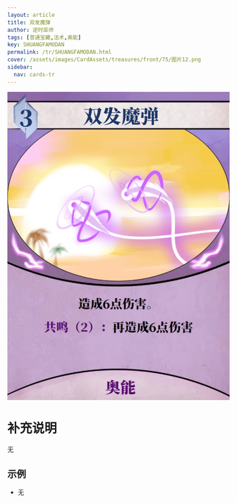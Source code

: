 ```yaml
---
layout: article
title: 双发魔弹
author: 逆时巫师
tags: [普通宝藏,法术,奥能]
key: SHUANGFAMODAN
permalink: /tr/SHUANGFAMODAN.html
cover: /assets/images/CardAssets/treasures/front/75/图片12.png
sidebar:
  nav: cards-tr
---
```

![](/assets/images/CardAssets/treasures/front/75/图片12.png)

# 补充说明
无


## 示例
* 无